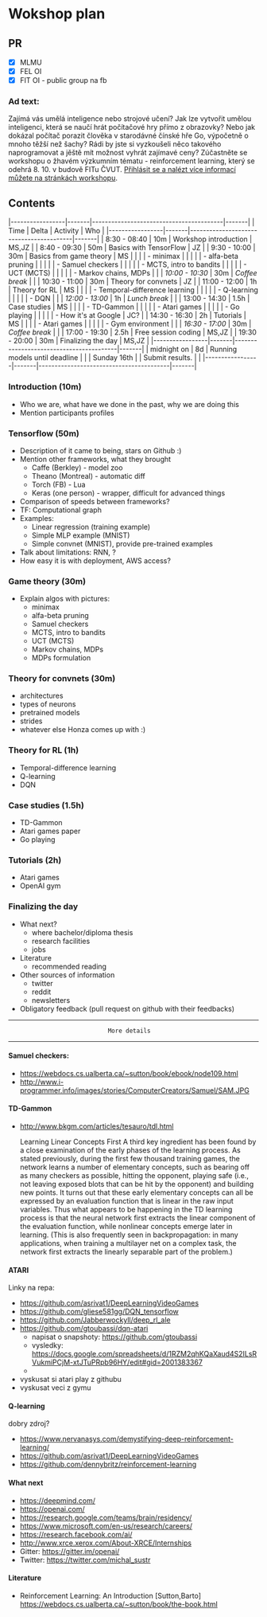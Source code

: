 # Wokshop plan

## PR

- [x] MLMU
- [x] FEL OI
- [x] FIT OI - public group na fb

### Ad text:

Zajímá vás umělá inteligence nebo strojové učení? Jak lze vytvořit umělou
inteligenci, která se naučí hrát počítačové hry přímo z obrazovky? Nebo jak
dokázal počítač porazit člověka v starodávné čínské hře Go, výpočetně o mnoho
těžší než šachy? Rádi by jste si vyzkoušeli něco takového naprogramovat a jěště
mít možnost vyhrát zajímavé ceny? Zúčastněte se workshopu o žhavém výzkumním
tématu - reinforcement learning, který se odehrá 8. 10. v budově FITu ČVUT.
[Přihlásit se a nalézt více informací můžete na stránkách workshopu](http://lectures.ai).

## Contents

|-----------------|-------|-----------------------------------------|-------|
| Time            | Delta | Activity                                | Who   |
|-----------------|-------|-----------------------------------------|-------|
| 8:30 - 08:40    |  10m  | Workshop introduction                   | MS,JZ |
| 8:40 - 09:30    |  50m  | Basics with TensorFlow                  | JZ    |
| 9:30 - 10:00    |  30m  | Basics from game theory                 | MS    |
|                 |       | - minimax                               |       |
|                 |       | - alfa-beta pruning                     |       |
|                 |       | - Samuel checkers                       |       |
|                 |       | - MCTS, intro to bandits                |       |
|                 |       | - UCT (MCTS)                            |       |
|                 |       | - Markov chains, MDPs                   |       |
| *10:00 - 10:30* |  30m  | *Coffee break*                          |       |
| 10:30 - 11:00   |  30m  | Theory for convnets                     | JZ    |
| 11:00 - 12:00   |  1h   | Theory for RL                           | MS    |
|                 |       | - Temporal-difference learning          |       |
|                 |       | - Q-learning                            |       |
|                 |       | - DQN                                   |       |
| *12:00 - 13:00* |  1h   | *Lunch break*                           |       |
| 13:00 - 14:30   |  1.5h | Case studies                            | MS    |
|                 |       | - TD-Gammon                             |       |
|                 |       | - Atari games                           |       |
|                 |       | - Go playing                            |       |
|                 |       | - How it's at Google                    | JC?   |
| 14:30 - 16:30   |  2h   | Tutorials                               | MS    |
|                 |       | - Atari games                           |       |
|                 |       | - Gym environment                       |       |
| *16:30 - 17:00* |  30m  | *Coffee break*                          |       |
| 17:00 - 19:30   |  2.5h | Free session coding                     | MS,JZ |
| 19:30 - 20:00   |  30m  | Finalizing the day                      | MS,JZ |
|-----------------|-------|-----------------------------------------|-------|
| midnight on     |  8d   | Running models until deadline           |       |
| Sunday 16th     |       | Submit results.                         |       |
|-----------------|-------|-----------------------------------------|-------|


### Introduction (10m)
- Who we are, what have we done in the past, why we are doing this
- Mention participants profiles

### Tensorflow (50m)

- Description of it came to being, stars on Github :)
- Mention other frameworks, what they brought
	- Caffe (Berkley) - model zoo
	- Theano (Montreal) - automatic diff
	- Torch (FB) - Lua
	- Keras (one person) - wrapper, difficult for advanced things
- Comparison of speeds between frameworks?
- TF: Computational graph
- Examples:
	- Linear regression (training example)
	- Simple MLP example (MNIST)
	- Simple convnet (MNIST), provide pre-trained examples
- Talk about limitations: RNN, ?
- How easy it is with deployment, AWS access?

### Game theory (30m)

- Explain algos with pictures:
	- minimax
	- alfa-beta pruning
	- Samuel checkers
	- MCTS, intro to bandits
	- UCT (MCTS)
	- Markov chains, MDPs
	- MDPs formulation

### Theory for convnets (30m)

- architectures
- types of neurons
- pretrained models
- strides
- whatever else Honza comes up with :)

### Theory for RL (1h)

- Temporal-difference learning
- Q-learning
- DQN

### Case studies (1.5h)

- TD-Gammon
- Atari games paper
- Go playing

### Tutorials (2h)

- Atari games
- OpenAI gym


### Finalizing the day

- What next?
	- where bachelor/diploma thesis
	- research facilities
	- jobs
- Literature
	- recommended reading
- Other sources of information
	- twitter
	- reddit
	- newsletters
- Obligatory feedback (pull request on github with their feedbacks)

--------------------------------------------------------------------------------
                                More details
--------------------------------------------------------------------------------

#### Samuel checkers:
- https://webdocs.cs.ualberta.ca/~sutton/book/ebook/node109.html
- http://www.i-programmer.info/images/stories/ComputerCreators/Samuel/SAM.JPG

#### TD-Gammon
- http://www.bkgm.com/articles/tesauro/tdl.html


	Learning Linear Concepts First
	A third key ingredient has been found by a close examination of the early phases of the learning process. As stated previously, during the first few thousand training games, the network learns a number of elementary concepts, such as bearing off as many checkers as possible, hitting the opponent, playing safe (i.e., not leaving exposed blots that can be hit by the opponent) and building new points. It turns out that these early elementary concepts can all be expressed by an evaluation function that is linear in the raw input variables. Thus what appears to be happening in the TD learning process is that the neural network first extracts the linear component of the evaluation function, while nonlinear concepts emerge later in learning. (This is also frequently seen in backpropagation: in many applications, when training a multilayer net on a complex task, the network first extracts the linearly separable part of the problem.)


#### ATARI
Linky na repa:

- https://github.com/asrivat1/DeepLearningVideoGames
- https://github.com/gliese581gg/DQN_tensorflow
- https://github.com/Jabberwockyll/deep_rl_ale
- https://github.com/gtoubassi/dqn-atari
	- napisat o snapshoty: https://github.com/gtoubassi
	- vysledky: https://docs.google.com/spreadsheets/d/1RZM2qhKQaXaud4S2ILsRVukmiPCjM-xtJTuPRpb96HY/edit#gid=2001383367
	- 
- vyskusat si atari play z githubu
- vyskusat veci z gymu

#### Q-learning
dobry zdroj?
- https://www.nervanasys.com/demystifying-deep-reinforcement-learning/
- https://github.com/asrivat1/DeepLearningVideoGames
- https://github.com/dennybritz/reinforcement-learning


#### What next
- https://deepmind.com/
- https://openai.com/
- https://research.google.com/teams/brain/residency/
- https://www.microsoft.com/en-us/research/careers/
- https://research.facebook.com/ai/
- http://www.xrce.xerox.com/About-XRCE/Internships
- Gitter: https://gitter.im/openai/
- Twitter: https://twitter.com/michal_sustr

#### Literature
- Reinforcement Learning: An Introduction [Sutton,Barto] https://webdocs.cs.ualberta.ca/~sutton/book/the-book.html
